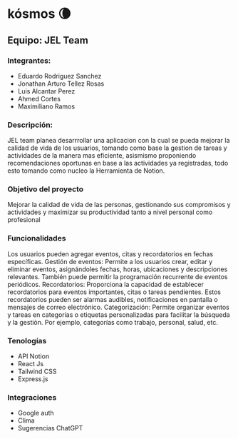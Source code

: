 # kósmos 🌘

## Equipo: JEL Team

### Integrantes:
- Eduardo Rodriguez Sanchez
- Jonathan Arturo Tellez Rosas
- Luis Alcantar Perez
- Ahmed Cortes 
- Maximiliano Ramos

### Descripción:
JEL team planea desarrrollar una aplicacion con la cual se pueda mejorar la calidad de vida
de los usuarios, tomando como base la gestion de tareas y actividades de la manera mas eficiente,
asismismo proponiendo recomendaciones oportunas en base a las actividades ya registradas, todo esto tomando como
nucleo la Herramienta de Notion.

### Objetivo del proyecto
Mejorar la calidad de vida de las personas, gestionando sus compromisos y actividades y maximizar su productividad tanto a nivel personal como profesional

### Funcionalidades
Los usuarios pueden agregar eventos, citas y recordatorios en fechas específicas.
Gestión de eventos: Permite a los usuarios crear, editar y eliminar eventos, asignándoles fechas, horas, ubicaciones y descripciones relevantes. También puede permitir la programación recurrente de eventos periódicos.
Recordatorios: Proporciona la capacidad de establecer recordatorios para eventos importantes, citas o tareas pendientes. Estos recordatorios pueden ser alarmas audibles, notificaciones en pantalla o mensajes de correo electrónico.
Categorización: Permite organizar eventos y tareas en categorías o etiquetas personalizadas para facilitar la búsqueda y la gestión. Por ejemplo, categorías como trabajo, personal, salud, etc.


### Tenologías
- API Notion
- React Js
- Tailwind CSS
- Express.js

### Integraciones
- Google auth
- Clima
- Sugerencias ChatGPT

